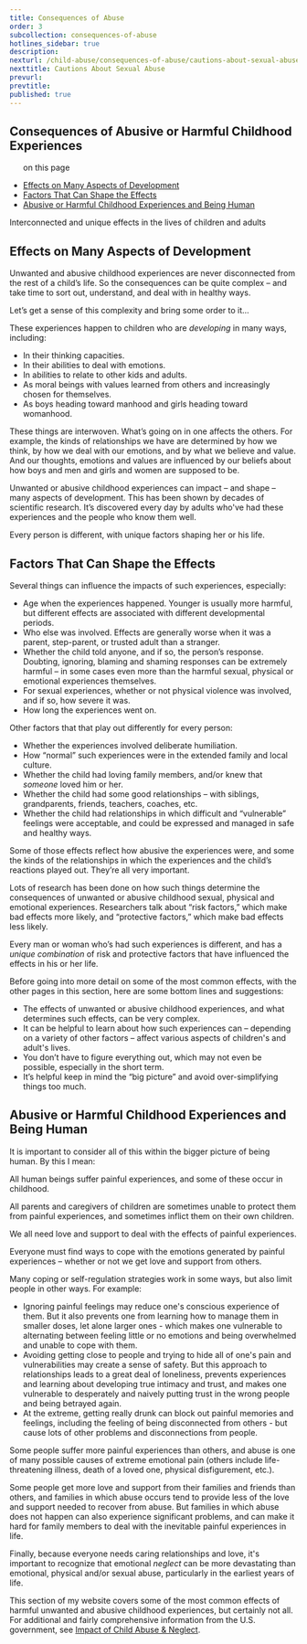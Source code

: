 ```yaml
---
title: Consequences of Abuse
order: 3
subcollection: consequences-of-abuse
hotlines_sidebar: true
description:
nexturl: /child-abuse/consequences-of-abuse/cautions-about-sexual-abuse/
nexttitle: Cautions About Sexual Abuse
prevurl:
prevtitle:
published: true
---
```



## Consequences of Abusive or Harmful Childhood Experiences

<ul class="onpage"><p class="onpage__header">on this page</p>
  <li><a href="#effects">Effects on Many Aspects of Development</a></li>
  <li><a href="#factors">Factors That Can Shape the Effects</a></li>
  <li><a href="#experiences">Abusive or Harmful Childhood Experiences and Being Human</a></li>
</ul>

Interconnected and unique effects in the lives of children and adults

## <a name="effects">Effects on Many Aspects of Development</a>

Unwanted and abusive childhood experiences are never disconnected from the rest of a child’s life. So the consequences can be quite complex – and take time to sort out, understand, and deal with in healthy ways.

Let’s get a sense of this complexity and bring some order to it…

These experiences happen to children who are _developing_ in many ways, including:

*   In their thinking capacities.
*   In their abilities to deal with emotions.
*   In abilities to relate to other kids and adults.
*   As moral beings with values learned from others and increasingly chosen for themselves.
*   As boys heading toward manhood and girls heading toward womanhood.

These things are interwoven. What’s going on in one affects the others. For example, the kinds of relationships we have are determined by how we think, by how we deal with our emotions, and by what we believe and value. And our thoughts, emotions and values are influenced by our beliefs about how boys and men and girls and women are supposed to be.

Unwanted or abusive childhood experiences can impact – and shape – many aspects of development. This has been shown by decades of scientific research. It’s discovered every day by adults who've had these experiences and the people who know them well.

Every person is different, with unique factors shaping her or his life.

## <a name="factors">Factors That Can Shape the Effects</a>

Several things can influence the impacts of such experiences, especially:

*   Age when the experiences happened. Younger is usually more harmful, but different effects are associated with different developmental periods.
*   Who else was involved. Effects are generally worse when it was a parent, step-parent, or trusted adult than a stranger.
*   Whether the child told anyone, and if so, the person’s response. Doubting, ignoring, blaming and shaming responses can be extremely harmful – in some cases even more than the harmful sexual, physical or emotional experiences themselves.
*   For sexual experiences, whether or not physical violence was involved, and if so, how severe it was.
*   How long the experiences went on.

Other factors that that play out differently for every person:

*   Whether the experiences involved deliberate humiliation.
*   How “normal” such experiences were in the extended family and local culture.
*   Whether the child had loving family members, and/or knew that _someone_ loved him or her.
*   Whether the child had some good relationships – with siblings, grandparents, friends, teachers, coaches, etc.
*   Whether the child had relationships in which difficult and “vulnerable” feelings were acceptable, and could be expressed and managed in safe and healthy ways.

Some of those effects reflect how abusive the experiences were, and some the kinds of the relationships in which the experiences and the child’s reactions played out. They’re all very important.

Lots of research has been done on how such things determine the consequences of unwanted or abusive childhood sexual, physical and emotional experiences. Researchers talk about “risk factors,” which make bad effects more likely, and “protective factors,” which make bad effects less likely.

Every man or woman who’s had such experiences is different, and has a _unique combination_ of risk and protective factors that have influenced the effects in his or her life.

Before going into more detail on some of the most common effects, with the other pages in this section, here are some bottom lines and suggestions:

*   The effects of unwanted or abusive childhood experiences, and what determines such effects, can be very complex.
*   It can be helpful to learn about how such experiences can – depending on a variety of other factors – affect various aspects of children's and adult's lives.
*   You don’t have to figure everything out, which may not even be possible, especially in the short term.
*   It’s helpful keep in mind the “big picture” and avoid over-simplifying things too much.

## <a name="experiences">Abusive or Harmful Childhood Experiences and Being Human</a>

It is important to consider all of this within the bigger picture of being human. By this I mean:

All human beings suffer painful experiences, and some of these occur in childhood.

All parents and caregivers of children are sometimes unable to protect them from painful experiences, and sometimes inflict them on their own children.

We all need love and support to deal with the effects of painful experiences.

Everyone must find ways to cope with the emotions generated by painful experiences – whether or not we get love and support from others.

Many coping or self-regulation strategies work in some ways, but also limit people in other ways. For example:

*   Ignoring painful feelings may reduce one's conscious experience of them. But it also prevents one from learning how to manage them in smaller doses, let alone larger ones - which makes one vulnerable to alternating between feeling little or no emotions and being overwhelmed and unable to cope with them.
*   Avoiding getting close to people and trying to hide all of one's pain and vulnerabilities may create a sense of safety. But this approach to relationships leads to a great deal of loneliness, prevents experiences and learning about developing true intimacy and trust, and makes one vulnerable to desperately and naively putting trust in the wrong people and being betrayed again.
*   At the extreme, getting really drunk can block out painful memories and feelings, including the feeling of being disconnected from others - but cause lots of other problems and disconnections from people.

Some people suffer more painful experiences than others, and abuse is one of many possible causes of extreme emotional pain (others include life-threatening illness, death of a loved one, physical disfigurement, etc.).

Some people get more love and support from their families and friends than others, and families in which abuse occurs tend to provide less of the love and support needed to recover from abuse. But families in which abuse does not happen can also experience significant problems, and can make it hard for family members to deal with the inevitable painful experiences in life.

Finally, because everyone needs caring relationships and love, it's important to recognize that emotional _neglect_ can be more devastating than emotional, physical and/or sexual abuse, particularly in the earliest years of life.

This section of my website covers some of the most common effects of harmful unwanted and abusive childhood experiences, but certainly not all. For additional and fairly comprehensive information from the U.S. government, see [Impact of Child Abuse & Neglect](https://www.childwelfare.gov/topics/can/impact/).

